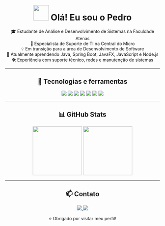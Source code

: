 <h1 align="center">
  <img src="https://cdn.jsdelivr.net/gh/devicons/devicon/icons/java/java-original-wordmark.svg" width="50"/>
  Olá! Eu sou o Pedro
</h1>

<p align="center">
🎓 Estudante de Análise e Desenvolvimento de Sistemas na Faculdade Atenas<br>
💼 Especialista de Suporte de TI na Central do Micro<br>
💡 Em transição para a área de Desenvolvimento de Software<br>
🌱 Atualmente aprendendo Java, Spring Boot, JavaFX, JavaScript e Node.js<br>
🛠️ Experiência com suporte técnico, redes e manutenção de sistemas
</p>

---

<h2 align="center">🚀 Tecnologias e ferramentas</h2>

<p align="center">
  <img src="https://img.shields.io/badge/Java-ED8B00?style=for-the-badge&logo=java&logoColor=white"/>
  <img src="https://img.shields.io/badge/Spring_Boot-6DB33F?style=for-the-badge&logo=spring-boot&logoColor=white"/>
  <img src="https://img.shields.io/badge/JavaFX-1E90FF?style=for-the-badge"/>
  <img src="https://img.shields.io/badge/JavaScript-F7DF1E?style=for-the-badge&logo=javascript&logoColor=black"/>
  <img src="https://img.shields.io/badge/Node.js-339933?style=for-the-badge&logo=nodedotjs&logoColor=white"/>
  <img src="https://img.shields.io/badge/MySQL-005C84?style=for-the-badge&logo=mysql&logoColor=white"/>
  <img src="https://img.shields.io/badge/Git-F05032?style=for-the-badge&logo=git&logoColor=white"/>
</p>

---

<h2 align="center">📊 GitHub Stats</h2>

<p align="center">
  <img src="https://github-readme-stats.vercel.app/api?username=PedroNHD&show_icons=true&theme=dark" height="160"/>
  <img src="https://github-readme-stats.vercel.app/api/top-langs/?username=PedroNHD&layout=compact&theme=dark" height="160"/>
</p>

---

<h2 align="center">📫 Contato</h2>

<p align="center">
  <a href="https://www.linkedin.com/in/pedro-domingues-horta-neto/">
    <img src="https://img.shields.io/badge/LinkedIn-blue?style=for-the-badge&logo=linkedin&logoColor=white" />
  </a>
  <a href="https://github.com/PedroNHD">
    <img src="https://img.shields.io/badge/GitHub-100000?style=for-the-badge&logo=github&logoColor=white" />
  </a>
</p>

<p align="center">⭐ Obrigado por visitar meu perfil!</p>
